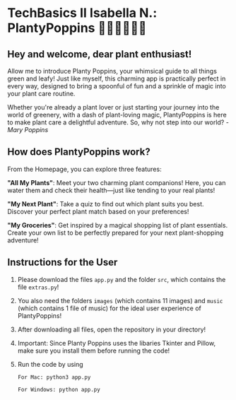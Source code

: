 # TechBasics II Isabella N.: PlantyPoppins 👒👜🐝🐛🌱🍄

## Hey and welcome, dear plant enthusiast!

Allow me to introduce Planty Poppins, your whimsical guide to all things green and leafy! Just like myself, this charming app is practically perfect in every way, designed to bring a spoonful of fun and a sprinkle of magic into your plant care routine.

Whether you're already a plant lover or just starting your journey into the world of greenery, with a dash of plant-loving magic, PlantyPoppins is here to make plant care a delightful adventure. So, why not step into our world?
                                                                  *- Mary Poppins*

## How does PlantyPoppins work?

From the Homepage, you can explore three features:

**"All My Plants"**: Meet your two charming plant companions! Here, you can water them and check their health—just like tending to your real plants!

**"My Next Plant"**: Take a quiz to find out which plant suits you best. Discover your perfect plant match based on your preferences!

**"My Groceries"**: Get inspired by a magical shopping list of plant essentials. Create your own list to be perfectly prepared for your next plant-shopping adventure!

## Instructions for the User

1. Please download the files `app.py` and the folder `src`, which contains the file `extras.py`!
2. You also need the folders `images` (which contains 11 images) and `music` (which contains 1 file of music) for the ideal user experience of PlantyPoppins!
3. After downloading all files, open the repository in your directory!

4. Important: Since Planty Poppins uses the libaries Tkinter and Pillow, make sure you install them before running the code!
5. Run the code by using
   
   ```
   For Mac: python3 app.py
   ```
   ```
   For Windows: python app.py
   ```
